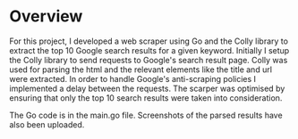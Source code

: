 # Overview
For this project, I developed a web scraper using Go and the Colly library to extract the top 10 Google search results for a given keyword.
Initially I setup the Colly library to send requests to Google's search result page.
Colly was used for parsing the html and the relevant elements like the title and url were extracted.
In order to handle Google's anti-scraping policies I implemented a delay between the requests.
The scarper was optimised by ensuring that only the top 10 search results were taken into consideration.


The Go code is in the main.go file.
Screenshots of the parsed results have also been uploaded.

